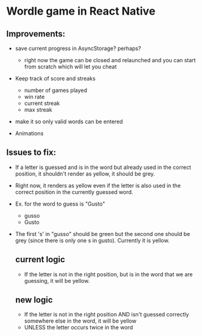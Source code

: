 # Wordle game in React Native

## Improvements:
- save current progress in AsyncStorage? perhaps?
    - right now the game can be closed and relaunched and you can start from scratch which will let you cheat

- Keep track of score and streaks
    - number of games played
    - win rate
    - current streak
    - max streak

- make it so only valid words can be entered

- Animations

## Issues to fix:
- If a letter is guessed and is in the word but already used in the correct position, it shouldn't render as yellow, it should be grey. 
- Right now, it renders as yellow even if the letter is also used in the correct position in the currently guessed word.
- Ex. for the word to guess is "Gusto"
    - gusso 
    - Gusto
- The first 's' in "gusso" should be green but the second one should be grey (since there is only one s in gusto). Currently it is yellow. 


    ## current logic
    - If the letter is not in the right position, but is in the word that we are guessing, it will be yellow.

    ## new logic
    - If the letter is not in the right position AND isn't guessed correctly somewhere else in the word, it will be yellow
    - UNLESS the letter occurs twice in the word





